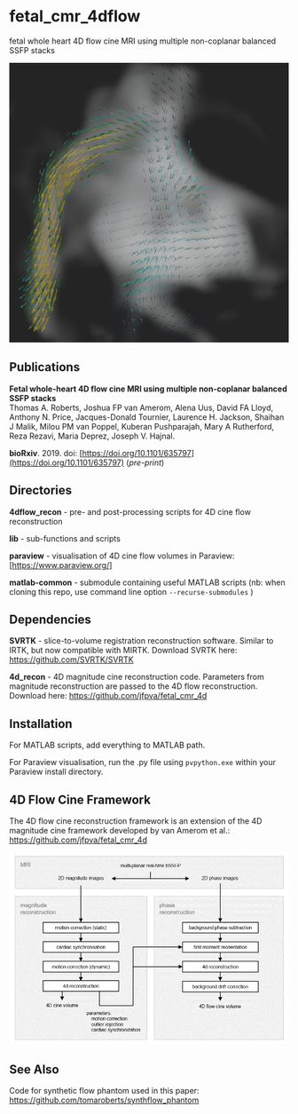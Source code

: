 # fetal_cmr_4dflow

fetal whole heart 4D flow cine MRI using multiple non-coplanar balanced SSFP stacks

![](4dflow_recon/4dflow_volume.gif)

## Publications

__Fetal whole-heart 4D flow cine MRI using multiple non-coplanar balanced SSFP stacks__  
Thomas A. Roberts, Joshua FP van Amerom, Alena Uus, David FA Lloyd, Anthony N. Price, Jacques-Donald Tournier, Laurence H. Jackson, Shaihan J Malik, Milou PM van Poppel, Kuberan Pushparajah, Mary A Rutherford, Reza Rezavi, Maria Deprez, Joseph V. Hajnal. 

__bioRxiv__. 2019. doi: [https://doi.org/10.1101/635797](https://doi.org/10.1101/635797) (_pre-print_)  

## Directories

__4dflow_recon__ - pre- and post-processing scripts for 4D cine flow reconstruction

__lib__ - sub-functions and scripts

__paraview__ - visualisation of 4D cine flow volumes in Paraview: [https://www.paraview.org/]

__matlab-common__ - submodule containing useful MATLAB scripts (nb: when cloning this repo, use command line option `--recurse-submodules` )

## Dependencies

__SVRTK__ - slice-to-volume registration reconstruction software. Similar to IRTK, but now compatible with MIRTK. Download SVRTK here: https://github.com/SVRTK/SVRTK

__4d_recon__ - 4D magnitude cine reconstruction code. Parameters from magnitude reconstruction are passed to the 4D flow reconstruction. Download here: https://github.com/jfpva/fetal_cmr_4d

## Installation

For MATLAB scripts, add everything to MATLAB path.

For Paraview visualisation, run the .py file using `pvpython.exe` within your Paraview install directory.

## 4D Flow Cine Framework

The 4D flow cine reconstruction framework is an extension of the 4D magnitude cine framework developed by van Amerom et al.: https://github.com/jfpva/fetal_cmr_4d

![](4dflow_recon/4dflow_framework.png)

## See Also

Code for synthetic flow phantom used in this paper: https://github.com/tomaroberts/synthflow_phantom
